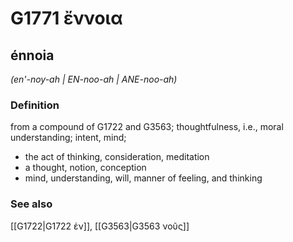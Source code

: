 # G1771 ἔννοια

## énnoia

_(en'-noy-ah | EN-noo-ah | ANE-noo-ah)_

### Definition

from a compound of G1722 and G3563; thoughtfulness, i.e., moral understanding; intent, mind; 

- the act of thinking, consideration, meditation
- a thought, notion, conception
- mind, understanding, will, manner of feeling, and thinking

### See also

[[G1722|G1722 ἐν]], [[G3563|G3563 νοῦς]]

